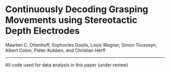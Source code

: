 # Continuously Decoding Grasping Movements using Stereotactic Depth Electrodes

Maarten C. Ottenhoff,
Sophocles Goulis,
Louis Wagner,
Simon Tousseyn,
Albert Colon,
Pieter Kubben,
and Christian Herff

---

All code used for data analysis in this paper (under review)
